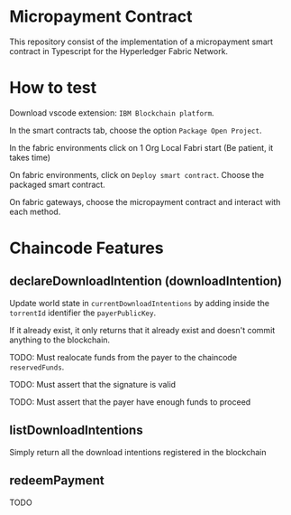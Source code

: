 # Micropayment Contract

This repository consist of the implementation of a micropayment smart contract in Typescript for the Hyperledger Fabric Network.

# How to test

Download vscode extension: `IBM Blockchain platform`.

In the smart contracts tab, choose the option `Package Open Project`.

In the fabric environments click on 1 Org Local Fabri start (Be patient, it takes time)

On fabric environments, click on `Deploy smart contract`. Choose the packaged smart contract.

On fabric gateways, choose the micropayment contract and interact with each method.

# Chaincode Features

## declareDownloadIntention (downloadIntention)

Update world state in `currentDownloadIntentions` by adding inside the `torrentId` identifier the `payerPublicKey`.

If it already exist, it only returns that it already exist and doesn't commit anything to the blockchain.

TODO:
Must realocate funds from the payer to the chaincode `reservedFunds`.

TODO:
Must assert that the signature is valid

TODO:
Must assert that the payer have enough funds to proceed

## listDownloadIntentions

Simply return all the download intentions registered in the blockchain

## redeemPayment
TODO